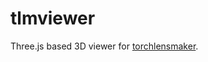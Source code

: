 # tlmviewer

Three.js based 3D viewer for [torchlensmaker](https://github.com/victorpoughon/torchlensmaker).
